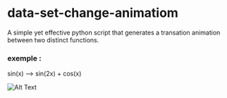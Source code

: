 # data-set-change-animatiom

A simple yet effective python script that generates a transation animation between two distinct functions.


### exemple :

sin(x) -->  sin(2x) + cos(x)

![Alt Text](https://media.giphy.com/media/JreTp7kD3T2pUJmMMj/giphy.gif)
